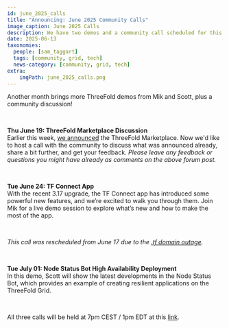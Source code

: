 ```yaml
---
id: june_2025_calls
title: "Announcing: June 2025 Community Calls"
image_caption: June 2025 Calls
description: We have two demos and a community call scheduled for this month. Join in!
date: 2025-06-13
taxonomies:
  people: [sam_taggart]
  tags: [community, grid, tech]
  news-category: [community, grid, tech]
extra:
    imgPath: june_2025_calls.png
---
```


Another month brings more ThreeFold demos from Mik and Scott, plus a community discussion!

<br/>

**Thu June 19: ThreeFold Marketplace Discussion** <br/>
Earlier this week, [we announced](https://forum.threefold.io/t/the-threefold-marketplace-discover-exchange-build-the-future-of-the-internet/4604) the ThreeFold Marketplace. Now we'd like to host a call with the community to discuss what was announced already, share a bit further, and get your feedback. *Please leave any feedback or questions you might have already as comments on the above forum post.*

<br/>

**Tue June 24: TF Connect App** <br/>
With the recent 3.17 upgrade, the TF Connect app has introduced some powerful new features, and we’re excited to walk you through them. Join Mik for a live demo session to explore what’s new and how to make the most of the app.

<br/>

*This call was rescheduled from June 17 due to the [.tf domain outage](https://forum.threefold.io/t/tf-domain-outage-action-plan/4607).*

<br/>

**Tue July 01: Node Status Bot High Availability Deployment** <br/>
In this demo, Scott will show the latest developments in the Node Status Bot, which provides an example of creating resilient applications on the ThreeFold Grid.

<br/>

All three calls will be held at 7pm CEST / 1pm EDT at this [link](https://bit.ly/tfcommunitycall).